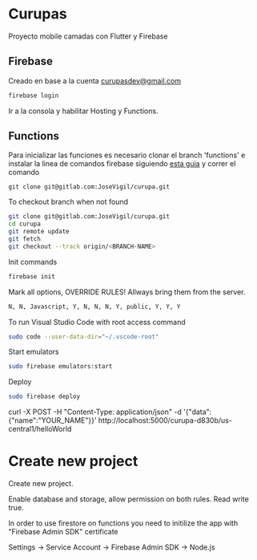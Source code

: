 # Curupas

Proyecto mobile camadas con Flutter y Firebase

## Firebase 

Creado en base a la cuenta curupasdev@gmail.com

```sh
firebase login
```

Ir a la consola y habilitar Hosting y Functions.

## Functions

Para inicializar las funciones es necesario clonar el branch 'functions' e instalar la linea de comandos firebase siguiendo [esta guia](https://firebase.google.com/docs/functions/local-emulator) y correr el comando

```
git clone git@gitlab.com:JoseVigil/curupa.git
```

To checkout branch when not found

```sh
git clone git@gitlab.com:JoseVigil/curupa.git
cd curupa
git remote update
git fetch 
git checkout --track origin/<BRANCH-NAME>
```

Init commands

```sh
firebase init
```

Mark all options, OVERRIDE RULES! Allways bring them from the server.

```sh
N, N, Javascript, Y, N, N, N, Y, public, Y, Y, Y
```

To run Visual Studio Code with root access command

```sh
sudo code --user-data-dir="~/.vscode-root"
```

Start emulators

```sh
sudo firebase emulators:start
```

Deploy

```sh
sudo firebase deploy
```

curl -X POST -H "Content-Type: application/json"  -d '{"data":{"name":"YOUR_NAME"}}'  http://localhost:5000/curupa-d830b/us-central1/helloWorld


# Create new project

Create new project.

Enable database and storage, allow permission on both rules. Read write true.

In order to use firestore on functions you need to initilize the app with "Firebase Admin SDK" certificate 

Settings -> Service Account -> Firebase Admin SDK -> Node.js


